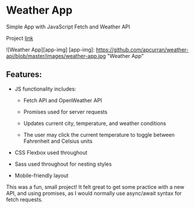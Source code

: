 # Weather App
Simple App with JavaScript Fetch and Weather API

Project [link](https://apcurran.github.io/weather-api/)

![Weather App][app-img]
[app-img]: https://github.com/apcurran/weather-api/blob/master/images/weather-app.jpg "Weather App"

## Features:

- JS functionality includes:

    - Fetch API and OpenWeather API

    - Promises used for server requests

    - Updates current city, temperature, and weather conditions

    - The user may click the current temperature to toggle between Fahrenheit and Celsius units

- CSS Flexbox used throughout

- Sass used throughout for nesting styles

- Mobile-friendly layout

This was a fun, small project!  It felt great to get some practice with a new API, and using promises, as I would normally use async/await syntax for fetch requests.